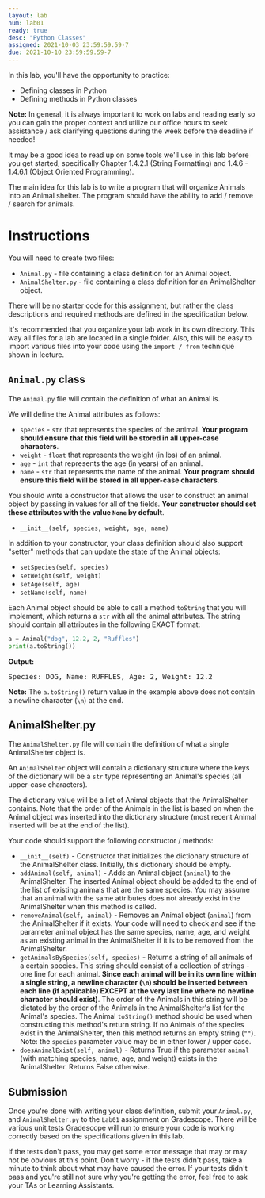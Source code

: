 ```yaml
---
layout: lab
num: lab01
ready: true
desc: "Python Classes"
assigned: 2021-10-03 23:59:59.59-7
due: 2021-10-10 23:59:59.59-7
---
```


In this lab, you'll have the opportunity to practice:

* Defining classes in Python
* Defining methods in Python classes

**Note:** In general, it is always important to work on labs and reading early so you can gain the proper context and utilize our office hours to seek assistance / ask clarifying questions during the week before the deadline if needed!

It may be a good idea to read up on some tools we'll use in this lab before you get started, specifically Chapter 1.4.2.1 (String Formatting) and 1.4.6 - 1.4.6.1 (Object Oriented Programming).

The main idea for this lab is to write a program that will organize Animals into an Animal shelter. The program should have the ability to add / remove / search for animals.

# Instructions

You will need to create two files:
* `Animal.py` - file containing a class definition for an Animal object.
* `AnimalShelter.py` - file containing a class definition for an AnimalShelter object.

There will be no starter code for this assignment, but rather the class descriptions and required methods are defined in the specification below.

It's recommended that you organize your lab work in its own directory. This way all files for a lab are located in a single folder. Also, this will be easy to import various files into your code using the `import / from` technique shown in lecture.

## `Animal.py` class

The `Animal.py` file will contain the definition of what an Animal is.

We will define the Animal attributes as follows:

* `species` - `str` that represents the species of the animal. <b>Your program should ensure that this field will be stored in all upper-case characters</b>.
* `weight` - `float` that represents the weight (in lbs) of an animal.
* `age` - `int` that represents the age (in years) of an animal.
* `name` - `str` that represents the name of the animal. <b>Your program should ensure this field will be stored in all upper-case characters</b>.

You should write a constructor that allows the user to construct an animal object by passing in values for all of the fields. <b>Your constructor should set these attributes with the value `None` by default</b>.

* `__init__(self, species, weight, age, name)`

In addition to your constructor, your class definition should also support "setter" methods that can update the state of the Animal objects:

* `setSpecies(self, species)`
* `setWeight(self, weight)`
* `setAge(self, age)`
* `setName(self, name)`

Each Animal object should be able to call a method `toString` that you will implement, which returns a `str` with all the animal attributes. The string should contain all attributes in the following EXACT format:

```python
a = Animal("dog", 12.2, 2, "Ruffles")
print(a.toString())
```

<b>Output:</b>

<tt>
Species: DOG, Name: RUFFLES, Age: 2, Weight: 12.2
</tt>

<b>Note:</b> The `a.toString()` return value in the example above does not contain a newline character (`\n`) at the end.

## AnimalShelter.py

The `AnimalShelter.py` file will contain the definition of what a single AnimalShelter object is.

An `AnimalShelter` object will contain a dictionary structure where the keys of the dictionary will be a `str` type representing an Animal's species (all upper-case characters).

The dictionary value will be a list of Animal objects that the AnimalShelter contains. Note that the order of the Animals in the list is based on when the Animal object was inserted into the dictionary structure (most recent Animal inserted will be at the end of the list).

Your code should support the following constructor / methods:

* `__init__(self)` - Constructor that initializes the dictionary structure of the AnimalShelter class. Initially, this dictionary should be empty.
* `addAnimal(self, animal)` - Adds an Animal object (`animal`) to the AnimalShelter. The inserted Animal object should be added to the end of the list of existing animals that are the same species. You may assume that an animal with the same attributes does not already exist in the AnimalShelter when this method is called.
* `removeAnimal(self, animal)` - Removes an Animal object (`animal`) from the AnimalShelter if it exists. Your code will need to check and see if the parameter animal object has the same species, name, age, and weight as an existing animal in the AnimalShelter if it is to be removed from the AnimalShelter.
* `getAnimalsBySpecies(self, species)` - Returns a string of all animals of a certain species. This string should consist of a collection of strings - one line for each animal. <b>Since each animal will be in its own line within a single string, a newline character (`\n`) should be inserted between each line (if applicable) EXCEPT at the very last line where no newline character should exist)</b>. The order of the Animals in this string will be dictated by the order of the Animals in the AnimalShelter's list for the Animal's species. The Animal `toString()` method should be used when constructing this method's return string. If no Animals of the species exist in the AnimalShelter, then this method returns an empty string (`""`). Note: the `species` parameter value may be in either lower / upper case.
* `doesAnimalExist(self, animal)` - Returns True if the parameter `animal` (with matching species, name, age, and weight) exists in the AnimalShelter. Returns False otherwise.

## Submission

Once you're done with writing your class definition, submit your `Animal.py`, and `AnimalShelter.py` to the `Lab01` assignment on Gradescope. There will be various unit tests Gradescope will run to ensure your code is working correctly based on the specifications given in this lab.

If the tests don't pass, you may get some error message that may or may not be obvious at this point. Don't worry - if the tests didn't pass, take a minute to think about what may have caused the error. If your tests didn't pass and you're still not sure why you're getting the error, feel free to ask your TAs or Learning Assistants.

